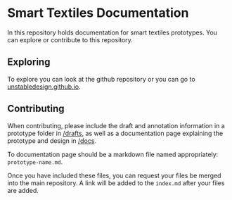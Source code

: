 # Smart Textiles Documentation
In this repository holds documentation for smart textiles prototypes. You can explore or contribute to this repository. 

## Exploring
To explore you can look at the github repository or you can go to [unstabledesign.github.io](https://unstabledesign.github.io).

## Contributing
When contributing, please include the draft and annotation information in a prototype folder in [/drafts](/drafts), as well as a documentation page explaining the prototype and design in [/docs](/docs).

To documentation page should be a markdown file named appropriately: `prototype-name.md`.

Once you have included these files, you can request your files be merged into the main repository. A link will be added to the `index.md` after your files are added.

